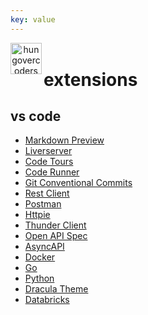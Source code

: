 ```yaml
---
key: value
---
```


<header class="site-header">
  <a href="https://blog.hungovercoders.com"><img alt="hungovercoders" src="../assets/logo3.ico"
    width=50px align="left"></a>
</header>

# extensions

## vs code

* [Markdown Preview](https://marketplace.visualstudio.com/items?itemName=shd101wyy.markdown-preview-enhanced)
* [Liverserver](https://marketplace.visualstudio.com/items?itemName=ritwickdey.LiveServer)
* [Code Tours](https://marketplace.visualstudio.com/items?itemName=vsls-contrib.codetour)
* [Code Runner](https://marketplace.visualstudio.com/items?itemName=formulahendry.code-runner)
* [Git Conventional Commits](https://marketplace.visualstudio.com/items?itemName=vivaxy.vscode-conventional-commits)
* [Rest Client](https://marketplace.visualstudio.com/items?itemName=humao.rest-client)
* [Postman](https://marketplace.visualstudio.com/items?itemName=Postman.postman-for-vscode)
* [Httpie](https://marketplace.visualstudio.com/items?itemName=wk-j.vscode-httpie)
* [Thunder Client](https://marketplace.visualstudio.com/items?itemName=rangav.vscode-thunder-client)
* [Open API Spec](https://marketplace.visualstudio.com/items?itemName=42Crunch.vscode-openapi)
* [AsyncAPI](https://marketplace.visualstudio.com/items?itemName=asyncapi.asyncapi-preview)
* [Docker](https://marketplace.visualstudio.com/items?itemName=ms-azuretools.vscode-docker)
* [Go](https://marketplace.visualstudio.com/items?itemName=golang.Go)
* [Python](https://marketplace.visualstudio.com/items?itemName=ms-python.python)
* [Dracula Theme](https://marketplace.visualstudio.com/items?itemName=dracula-theme.theme-dracula)
* [Databricks](https://marketplace.visualstudio.com/items?itemName=databricks.databricks)